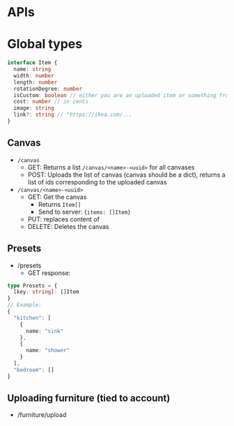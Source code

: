 # APIs

# Global types

```typescript
interface Item {
  name: string
  width: number
  length: number
  rotationDegree: number
  isCustom: boolean // either you are an uploaded item or something from ikea
  cost: number // in cents
  image: string
  link?: string // "https://ikea.com/...
}
```

## Canvas

- `/canvas`
    - GET: Returns a list `/canvas/<name>-<uuid>` for all canvases
    - POST: Uploads the list of canvas (canvas should be a dict), returns a list of ids corresponding to the uploaded canvas
- `/canvas/<name>-<uuid>`
    - GET: Get the canvas
        - Returns `Item[]`
        - Send to server: `{items: []Item}`
    - PUT: replaces content of 
    - DELETE: Deletes the canvas

## Presets

- /presets
    - GET response:

```typescript
type Presets = {
  [key: string]: []Item
}
// Example:
{
  "kitchen": [
    {
      name: "sink"
    },
    {
      name: "shower"
    }
  ],
  "bedroom": []
}
```

## Uploading furniture (tied to account)

- /furniture/upload